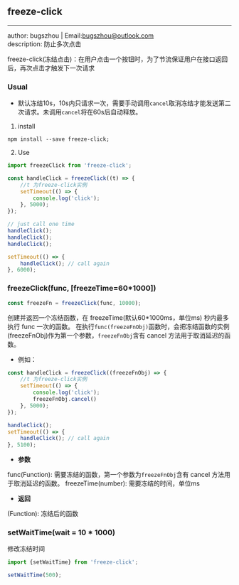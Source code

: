 ## freeze-click
----------------------------
author: bugszhou | Email:bugszhou@outlook.com <br>
description: 防止多次点击

freeze-click(冻结点击)：在用户点击一个按钮时，为了节流保证用户在接口返回后，再次点击才触发下一次请求

### Usual

* 默认冻结10s，10s内只请求一次，需要手动调用`cancel`取消冻结才能发送第二次请求。未调用`cancel`将在60s后自动释放。

1. install

```shell
npm install --save freeze-click;
```

2. Use

```javascript
import freezeClick from 'freeze-click';

const handleClick = freezeClick((t) => {
    //t 为freeze-click实例
    setTimeout(() => {
        console.log('click');
    }, 5000);
});

// just call one time
handleClick();
handleClick();
handleClick();

setTimeout(() => {
    handleClick(); // call again
}, 6000);
```

### freezeClick(func, [freezeTime=60*1000])

```javascript
const freezeFn = freezeClick(func, 10000);
```

创建并返回一个冻结函数，在 freezeTime(默认60*1000ms，单位ms) 秒内最多执行 func 一次的函数。 在执行`func(freezeFnObj)`函数时，会把冻结函数的实例(freezeFnObj)作为第一个参数，`freezeFnObj`含有 cancel 方法用于取消延迟的函数。

* 例如：

```javascript
const handleClick = freezeClick((freezeFnObj) => {
    //t 为freeze-click实例
    setTimeout(() => {
        console.log('click');
        freezeFnObj.cancel()
    }, 5000);
});

handleClick();
setTimeout(() => {
    handleClick(); // call again
}, 5100);
```

- **参数**

func(Function): 需要冻结的函数，第一个参数为`freezeFnObj`含有 cancel 方法用于取消延迟的函数。
freezeTime(number): 需要冻结的时间，单位ms

- **返回**

(Function): 冻结后的函数

### setWaitTime(wait = 10 * 1000)

修改冻结时间

```javascript
import {setWaitTime} from 'freeze-click';

setWaitTime(500);
```
